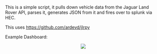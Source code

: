 This is a simple script, it pulls down vehicle data from the Jaguar Land Rover API, parses it, generates JSON from it and fires over to splunk via HEC.

This uses https://github.com/ardevd/jlrpy

Example Dashboard:
<p align="center">
  <a target="_blank"><img src="https://fattylewis.com/wp-content/uploads/2019/11/splunk-jlr.png" />   
</p>